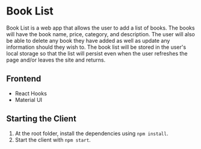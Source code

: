 # Book List
Book List is a web app that allows the user to add a list of books. The books will have the book name, price, category, and description. The user will also be able to delete any book they have added as well as update any information should they wish to. The book list will be stored in the user's local storage so that the list will persist even when the user refreshes the page and/or leaves the site and returns.

## Frontend
* React Hooks
* Material UI

## Starting the Client
1. At the root folder, install the dependencies using `npm install`. 
2. Start the client with `npm start`.
